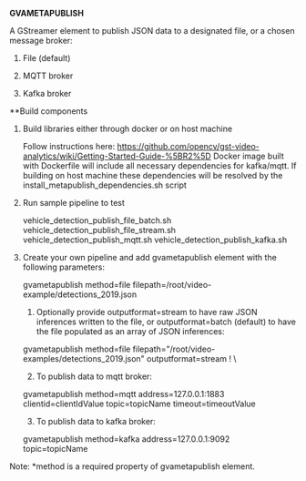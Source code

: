 **GVAMETAPUBLISH**

A GStreamer element to publish JSON data to a designated file, or a chosen message broker:

  1. File (default)

  2. MQTT broker

  3. Kafka broker

**Build components

1. Build libraries either through docker or on host machine

    Follow instructions here:
    https://github.com/opencv/gst-video-analytics/wiki/Getting-Started-Guide-%5BR2%5D
    Docker image built with Dockerfile will include all necessary dependencies for kafka/mqtt.
    If building on host machine these dependencies will be resolved by the install_metapublish_dependencies.sh script

2. Run sample pipeline to test

    vehicle_detection_publish_file_batch.sh
    vehicle_detection_publish_file_stream.sh
    vehicle_detection_publish_mqtt.sh
    vehicle_detection_publish_kafka.sh

3. Create your own pipeline and add gvametapublish element with the following parameters: 

    gvametapublish method=file filepath=/root/video-example/detections_2019.json
    1. Optionally provide outputformat=stream to have raw JSON inferences written to the file, or outputformat=batch (default) to have the file populated as an array of JSON inferences:

    gvametapublish method=file filepath="/root/video-examples/detections_2019.json" outputformat=stream ! \

    2. To publish data to mqtt broker: 

    gvametapublish method=mqtt address=127.0.0.1:1883 clientid=clientIdValue topic=topicName timeout=timeoutValue 

    3. To publish data to kafka broker:

    gvametapublish method=kafka address=127.0.0.1:9092 topic=topicName 

Note: *method is a required property of gvametapublish element.
